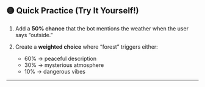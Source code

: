 ## 🟡 Quick Practice (Try It Yourself!)

1. Add a **50% chance** that the bot mentions the weather when the user says “outside.”
2. Create a **weighted choice** where “forest” triggers either:

   * 60% → peaceful description
   * 30% → mysterious atmosphere
   * 10% → dangerous vibes

---
